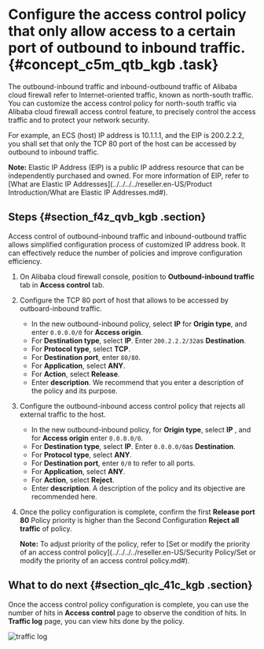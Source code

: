 # Configure the access control policy that only allow access to a certain port of outbound to inbound traffic. {#concept_c5m_qtb_kgb .task}

The outbound-inbound traffic and inbound-outbound traffic of Alibaba cloud firewall refer to Internet-oriented traffic, known as north-south traffic. You can customize the access control policy for north-south traffic via Alibaba cloud firewall access control feature, to precisely control the access traffic and to protect your network security.

For example, an ECS \(host\) IP address is 10.1.1.1, and the EIP is 200.2.2.2, you shall set that only the TCP 80 port of the host can be accessed by outbound to inbound traffic.

**Note:** Elastic IP Address \(EIP\) is a public IP address resource that can be independently purchased and owned. For more information of EIP, refer to [What are Elastic IP Addresses](../../../../reseller.en-US/Product Introduction/What are Elastic IP Addresses.md#).

## Steps {#section_f4z_qvb_kgb .section}

Access control of outbound-inbound traffic and inbound-outbound traffic allows simplified configuration process of customized IP address book. It can effectively reduce the number of policies and improve configuration efficiency.

1.  On Alibaba cloud firewall console, position to **Outbound-inbound traffic** tab in **Access control** tab.
2.  Configure the TCP 80 port of host that allows to be accessed by outboard-inbound traffic.
    -   In the new outbound-inbound policy, select **IP** for **Origin type**, and enter `0.0.0.0/0` for **Access origin**.
    -   For **Destination type**, select **IP**. Enter `200.2.2.2/32`as **Destination**.
    -   For **Protocol type**, select **TCP**.
    -   For **Destination port**, enter `80/80`.
    -   For **Application**, select **ANY**.
    -   For **Action**, select **Release**.
    -   Enter **description**. We recommend that you enter a description of the policy and its purpose.
3.  Configure the outbound-inbound access control policy that rejects all external traffic to the host.
    -   In the new outbound-inbound policy, for **Origin type**, select **IP** , and for **Access origin** enter `0.0.0.0/0`.
    -   For **Destination type**, select **IP**. Enter `0.0.0.0/0`as **Destination**.
    -   For **Protocol type**, select **ANY**.
    -   For **Destination port**, enter `0/0` to refer to all ports.
    -   For **Application**, select **ANY**.
    -   For **Action**, select **Reject**.
    -   Enter **description**. A description of the policy and its objective are recommended here.
4.  Once the policy configuration is complete, confirm the first **Release port 80** Policy priority is higher than the Second Configuration **Reject all traffic** of policy.

    **Note:** To adjust priority of the policy, refer to [Set or modify the priority of an access control policy](../../../../reseller.en-US/Security Policy/Set or modify the priority of an access control policy.md#).


## What to do next {#section_qlc_41c_kgb .section}

Once the access control policy configuration is complete, you can use the number of hits in **Access control** page to observe the condition of hits. In **Traffic log** page, you can view hits done by the policy.

![traffic log](http://static-aliyun-doc.oss-cn-hangzhou.aliyuncs.com/assets/img/92815/156868573060749_en-US.png)


